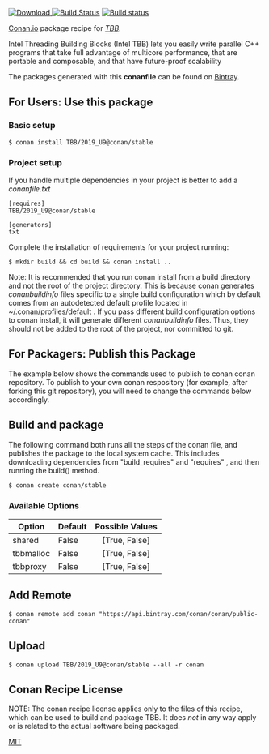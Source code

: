 [![Download](https://api.bintray.com/packages/conan/public-conan/TBB%3Aconan/images/download.svg) ](https://bintray.com/conan/public-conan/TBB%3Aconan/_latestVersion)
[![Build Status](https://travis-ci.org/conan/conan-TBB.svg?branch=stable%2F2019_U9)](https://travis-ci.org/conan/conan-TBB)
[![Build status](https://ci.appveyor.com/api/projects/status/github/conan/conan-TBB?branch=stable%2F2019_U9&svg=true)](https://ci.appveyor.com/project/conan/conan-TBB)

[Conan.io](https://conan.io) package recipe for [*TBB*](https://github.com/01org/tbb).

Intel Threading Building Blocks (Intel TBB) lets you easily write parallel C++
programs that take full advantage of multicore performance, that are portable and composable, and
that have future-proof scalability

The packages generated with this **conanfile** can be found on [Bintray](https://bintray.com/conan/public-conan/TBB%3Aconan).

## For Users: Use this package

### Basic setup

    $ conan install TBB/2019_U9@conan/stable

### Project setup

If you handle multiple dependencies in your project is better to add a *conanfile.txt*

    [requires]
    TBB/2019_U9@conan/stable

    [generators]
    txt

Complete the installation of requirements for your project running:

    $ mkdir build && cd build && conan install ..

Note: It is recommended that you run conan install from a build directory and not the root of the project directory.  This is because conan generates *conanbuildinfo* files specific to a single build configuration which by default comes from an autodetected default profile located in ~/.conan/profiles/default .  If you pass different build configuration options to conan install, it will generate different *conanbuildinfo* files.  Thus, they should not be added to the root of the project, nor committed to git.

## For Packagers: Publish this Package

The example below shows the commands used to publish to conan conan repository. To publish to your own conan respository (for example, after forking this git repository), you will need to change the commands below accordingly.

## Build and package

The following command both runs all the steps of the conan file, and publishes the package to the local system cache.  This includes downloading dependencies from "build_requires" and "requires" , and then running the build() method.

    $ conan create conan/stable


### Available Options
| Option        | Default | Possible Values  |
| ------------- |:----------------- |:------------:|
| shared      | False |  [True, False] |
| tbbmalloc      | False |  [True, False] |
| tbbproxy      | False |  [True, False] |

## Add Remote

    $ conan remote add conan "https://api.bintray.com/conan/conan/public-conan"

## Upload

    $ conan upload TBB/2019_U9@conan/stable --all -r conan


## Conan Recipe License

NOTE: The conan recipe license applies only to the files of this recipe, which can be used to build and package TBB.
It does *not* in any way apply or is related to the actual software being packaged.

[MIT](https://github.com/conan-community/conan-tbb.git/blob/testing/2019_U9/LICENSE.md)
